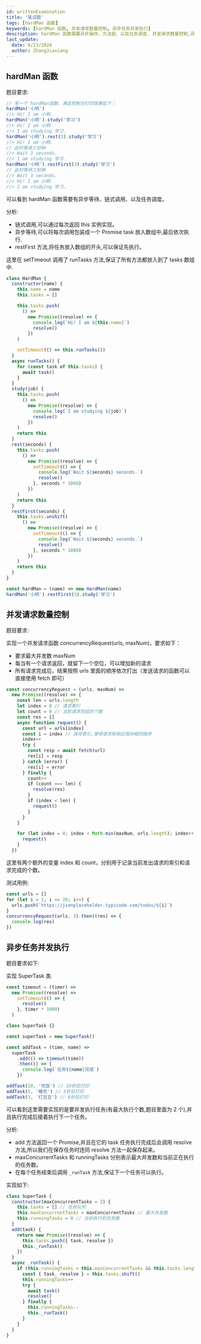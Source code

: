 ```yaml
---
id: writtenExamination
title: '笔试题'
tags: [hardMan 函数]
keywords: [hardMan 函数, 并发请求数量控制, 异步任务并发执行]
description: hardMan 函数需要异步操作、方法链、以及任务调度. 并发请求数量控制,异步任务并发执行
last_update:
  date: 8/23/2024
  author: ZhangJiaxiang
---
```


## hardMan 函数

题目要求:

```js
// 写一个 hardMan函数，满足控制台打印效果如下：
hardMan('小明')
//> Hi! I am 小明.
hardMan('小明').study('学习')
//> Hi! I am 小明.
//> I am studying 学习.
hardMan('小明').rest(3).study('学习')
//> Hi! I am 小明.
// 此时等待三秒钟
//> Wait 3 seconds.
//> I am studying 学习.
hardMan('小明').restFirst(3).study('学习')
// 此时等待三秒钟
//> Wait 3 seconds.
//> Hi! I am 小明.
//> I am studying 学习.
```

可以看到 hardMan 函数需要有异步等待、链式调用、以及任务调度。

分析:

- 链式调用,可以通过每次返回 this 实例实现。
- 异步等待,可以将每次调用包装成一个 Promise task 放入数组中,最后依次执行.
- restFirst 方法,将任务放入数组的开头,可以保证先执行。

这里在 setTimeout 调用了 runTasks 方法,保证了所有方法都放入到了 tasks 数组中.

```js
class HardMan {
  constructor(name) {
    this.name = name
    this.tasks = []

    this.tasks.push(
      () =>
        new Promise((resolve) => {
          console.log(`Hi! I am ${this.name}`)
          resolve()
        })
    )

    setTimeout(() => this.runTasks())
  }
  async runTasks() {
    for (const task of this.tasks) {
      await task()
    }
  }
  study(job) {
    this.tasks.push(
      () =>
        new Promise((resolve) => {
          console.log(`I am studying ${job}`)
          resolve()
        })
    )
    return this
  }
  rest(seconds) {
    this.tasks.push(
      () =>
        new Promise((resolve) => {
          setTimeout(() => {
            console.log(`Wait ${seconds} seconds.`)
            resolve()
          }, seconds * 1000)
        })
    )
    return this
  }
  restFirst(seconds) {
    this.tasks.unshift(
      () =>
        new Promise((resolve) => {
          setTimeout(() => {
            console.log(`Wait ${seconds} seconds.`)
            resolve()
          }, seconds * 1000)
        })
    )
    return this
  }
}

const hardMan = (name) => new HardMan(name)
hardMan('小明').restFirst(3).study('学习')
```

## 并发请求数量控制

题目要求:

实现一个并发请求函数 concurrencyRequest(urls, maxNum)，要求如下：
- 要求最大并发数 maxNum
- 每当有一个请求返回，就留下一个空位，可以增加新的请求
- 所有请求完成后，结果按照 urls 里面的顺序依次打出（发送请求的函数可以直接使用 fetch 即可）

```js
const concurrencyRequest = (urls, maxNum) =>
  new Promise((resolve) => {
    const len = urls.length
    let index = 0 // 请求索引
    let count = 0 // 当前请求完成的个数
    const res = []
    async function request() {
      const url = urls[index]
      const i = index // 保存索引,使得请求和响应保持相同顺序
      index++
      try {
        const resp = await fetch(url)
        res[i] = resp
      } catch (error) {
        res[i] = error
      } finally {
        count++
        if (count === len) {
          resolve(res)
        }
        if (index < len) {
          request()
        }
      }
    }

    for (let index = 0; index < Math.min(maxNum, urls.length); index++) {
      request()
    }
  })
```

这里有两个额外的变量 index 和 count，分别用于记录当前发出请求的索引和请求完成的个数。

测试用例:

```js
const urls = []
for (let i = 1; i <= 20; i++) {
  urls.push(`https://jsonplaceholder.typicode.com/todos/${i}`)
}
concurrencyRequest(urls, 3).then((res) => {
  console.log(res)
})
```

## 异步任务并发执行

题目要求如下:

实现 SuperTask 类.

```js
const timeout = (timer) =>
  new Promise((resolve) =>
    setTimeout(() => {
      resolve()
    }, timer * 1000)
  )

class SuperTask {}

const superTask = new SuperTask()

const addTask = (time, name) =>
  superTask
    .add(() => timeout(time))
    .then(() => {
      console.log(`任务${name}完成`)
    })

addTask(10, '吃饭') // 10秒后打印
addTask(5, '睡觉') // 5秒后打印
addTask(3, '打豆豆') // 8秒后打印
```

可以看到这里需要实现的是要并发执行任务(有最大执行个数,题目里面为 2 个),并且执行完成后接着执行下一个任务。

分析:

- add 方法返回一个 Promise,并且在它的 task 任务执行完成后会调用 resolve 方法,所以我们在保存任务时连同 resolve 方法一起保存起来。
- maxConcurrentTasks 和 runningTasks 分别表示最大并发数和当前正在执行的任务数。
- 在每个任务结束后调用 `_runTask` 方法,保证下一个任务可以执行。

实现如下:

```js
class SuperTask {
  constructor(maxConcurrentTasks = 2) {
    this.tasks = [] // 任务队列
    this.maxConcurrentTasks = maxConcurrentTasks // 最大并发数
    this.runningTasks = 0 // 当前执行的任务数
  }
  add(task) {
    return new Promise((resolve) => {
      this.tasks.push({ task, resolve })
      this._runTask()
    })
  }
  async _runTask() {
    if (this.runningTasks < this.maxConcurrentTasks && this.tasks.length) {
      const { task, resolve } = this.tasks.shift()
      this.runningTasks++
      try {
        await task()
        resolve()
      } finally {
        this.runningTasks--
        this._runTask()
      }
    }
  }
}
```
